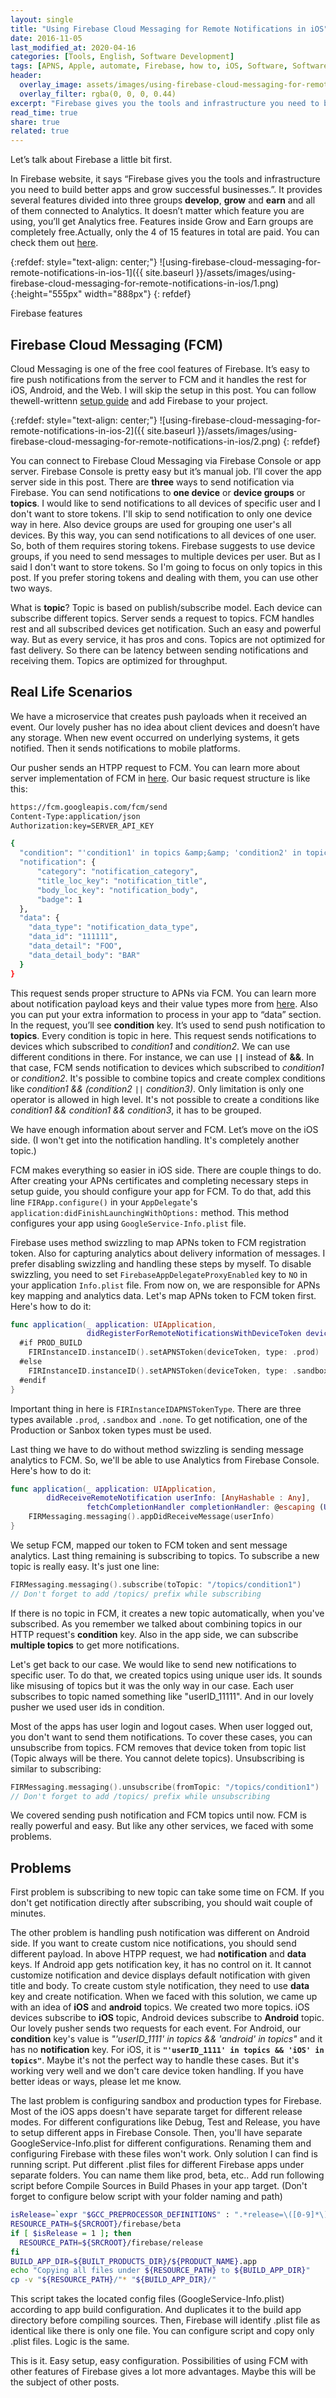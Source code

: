 ```yaml
---
layout: single
title: "Using Firebase Cloud Messaging for Remote Notifications in iOS"
date: 2016-11-05
last_modified_at: 2020-04-16
categories: [Tools, English, Software Development]
tags: [APNS, Apple, automate, Firebase, how to, iOS, Software, Software Development, swift, swift-3, swift3]
header:
  overlay_image: assets/images/using-firebase-cloud-messaging-for-remote-notifications-in-ios/cover.png
  overlay_filter: rgba(0, 0, 0, 0.44)
excerpt: "Firebase gives you the tools and infrastructure you need to build better apps and grow successful businesses. It provides several features divided into three groups develop, grow and earn."
read_time: true
share: true
related: true
---
```


Let’s talk about Firebase a little bit first.

In Firebase website, it says “Firebase gives you the tools and infrastructure you need to build better apps and grow successful businesses.”. It provides several features divided into three groups **develop**, **grow** and **earn** and all of them connected to Analytics. It doesn’t matter which feature you are using, you’ll get Analytics free. Features inside Grow and Earn groups are completely free.Actually, only the 4 of 15 features in total are paid. You can check them out [here](https://firebase.google.com/features/).

{:refdef: style="text-align: center;"}
![using-firebase-cloud-messaging-for-remote-notifications-in-ios-1]({{ site.baseurl }}/assets/images/using-firebase-cloud-messaging-for-remote-notifications-in-ios/1.png){:height="555px" width="888px"}
{: refdef}
<div class="image-caption">Firebase features</div>

## Firebase Cloud Messaging (FCM)

Cloud Messaging is one of the free cool features of Firebase. It’s easy to fire push notifications from the server to FCM and it handles the rest for iOS, Android, and the Web. I will skip the setup in this post. You can follow thewell-writtenn [setup guide](https://firebase.google.com/docs/cloud-messaging/ios/client) and add Firebase to your project.

{:refdef: style="text-align: center;"}
![using-firebase-cloud-messaging-for-remote-notifications-in-ios-2]({{ site.baseurl }}/assets/images/using-firebase-cloud-messaging-for-remote-notifications-in-ios/2.png)
{: refdef}

You can connect to Firebase Cloud Messaging via Firebase Console or app server. Firebase Console is pretty easy but it’s manual job. I’ll cover the app server side in this post. There are **three** ways to send notification via Firebase. You can send notifications to **one device** or **device groups** or **topics**. I would like to send notifications to all devices of specific user and I don't want to store tokens. I'll skip to send notification to only one device way in here. Also device groups are used for grouping one user's all devices. By this way, you can send notifications to all devices of one user. So, both of them requires storing tokens. Firebase suggests to use device groups, if you need to send messages to multiple devices per user. But as I said I don't want to store tokens. So I'm going to focus on only topics in this post. If you prefer storing tokens and dealing with them, you can use other two ways.

What is **topic**? Topic is based on publish/subscribe model. Each device can subscribe different topics. Server sends a request to topics. FCM handles rest and all subscribed devices get notification. Such an easy and powerful way. But as every service, it has pros and cons. Topics are not optimized for fast delivery. So there can be latency between sending notifications and receiving them. Topics are optimized for throughput.

## Real Life Scenarios

We have a microservice that creates push payloads when it received an event. Our lovely pusher has no idea about client devices and doesn’t have any storage. When new event occurred on underlying systems, it gets notified. Then it sends notifications to mobile platforms.

Our pusher sends an HTPP request to FCM. You can learn more about server implementation of FCM in [here](https://firebase.google.com/docs/cloud-messaging/server). Our basic request structure is like this:

```bash
https://fcm.googleapis.com/fcm/send
Content-Type:application/json
Authorization:key=SERVER_API_KEY

{
  "condition": "'condition1' in topics &amp;&amp; 'condition2' in topics",
  "notification": {
      "category": "notification_category",
      "title_loc_key": "notification_title",
      "body_loc_key": "notification_body",
      "badge": 1
  },
  "data": {
    "data_type": "notification_data_type",
    "data_id": "111111",
    "data_detail": "FOO",
    "data_detail_body": "BAR"
  }
}
```

This request sends proper structure to APNs via FCM. You can learn more about notification payload keys and their value types more from [here](https://firebase.google.com/docs/cloud-messaging/http-server-ref#notification-payload-support). Also you can put your extra information to process in your app to “data” section. In the request, you’ll see **condition** key. It’s used to send push notification to **topics**. Every condition is topic in here. This request sends notifications to devices which subscribed to *condition1* and *condition2*. We can use different conditions in there. For instance, we can use **`||`** instead of **&&**. In that case, FCM sends notification to devices which subscribed to *condition1* or *condition2*. It's possible to combine topics and create complex conditions like *condition1 && (condition2 `||` condition3)*. Only limitation is only one operator is allowed in high level. It's not possible to create a conditions like *condition1 && condition1 && condition3*, it has to be grouped.

We have enough information about server and FCM. Let’s move on the iOS side. (I won't get into the notification handling. It's completely another topic.)

FCM makes everything so easier in iOS side. There are couple things to do. After creating your APNs certificates and completing necessary steps in setup guide, you should configure your app for FCM. To do that, add this line `FIRApp.configure()` in your `AppDelegate`'s `application:didFinishLaunchingWithOptions:` method. This method configures your app using `GoogleService-Info.plist` file.

Firebase uses method swizzling to map APNs token to FCM registration token. Also for capturing analytics about delivery information of messages. I prefer disabling swizzling and handling these steps by myself. To disable swizzling, you need to set `FirebaseAppDelegateProxyEnabled` key to `NO` in your application `Info.plist` file. From now on, we are responsible for APNs key mapping and analytics data. Let's map APNs token to FCM token first. Here's how to do it:

```swift
func application(_ application: UIApplication,
                 didRegisterForRemoteNotificationsWithDeviceToken deviceToken: Data) {
  #if PROD_BUILD
    FIRInstanceID.instanceID().setAPNSToken(deviceToken, type: .prod)
  #else
    FIRInstanceID.instanceID().setAPNSToken(deviceToken, type: .sandbox)
  #endif
}
```

Important thing in here is `FIRInstanceIDAPNSTokenType`. There are three types available `.prod`, `.sandbox` and `.none`. To get notification, one of the Production or Sanbox token types must be used.

Last thing we have to do without method swizzling is sending message analytics to FCM. So, we'll be able to use Analytics from Firebase Console. Here's how to do it:

```swift
func application(_ application: UIApplication,
        didReceiveRemoteNotification userInfo: [AnyHashable : Any],
                 fetchCompletionHandler completionHandler: @escaping (UIBackgroundFetchResult) -> Swift.Void) {
    FIRMessaging.messaging().appDidReceiveMessage(userInfo)
}
```

We setup FCM, mapped our token to FCM token and sent message analytics. Last thing remaining is subscribing to topics. To subscribe a new topic is really easy. It's just one line:

```swift
FIRMessaging.messaging().subscribe(toTopic: "/topics/condition1")
// Don't forget to add /topics/ prefix while subscribing
```

If there is no topic in FCM, it creates a new topic automatically, when you've subscribed. As you remember we talked about combining topics in our HTTP request's **condition** key. Also in the app side, we can subscribe **multiple topics** to get more notifications.

Let's get back to our case. We would like to send new notifications to specific user. To do that, we created topics using unique user ids. It sounds like misusing of topics but it was the only way in our case. Each user subscribes to topic named something like "userID_11111". And in our lovely pusher we used user ids in condition.

Most of the apps has user login and logout cases. When user logged out, you don't want to send them notifications. To cover these cases, you can unsubscribe from topics. FCM removes that device token from topic list (Topic always will be there. You cannot delete topics). Unsubscribing is similar to subscribing:

```swift
FIRMessaging.messaging().unsubscribe(fromTopic: "/topics/condition1")
// Don't forget to add /topics/ prefix while unsubscribing
```

We covered sending push notification and FCM topics until now. FCM is really powerful and easy. But like any other services, we faced with some problems.

## Problems

First problem is subscribing to new topic can take some time on FCM. If you don't get notification directly after subscribing, you should wait couple of minutes.

The other problem is handling push notification was different on Android side. If you want to create custom nice notifications, you should send different payload. In above HTPP request, we had **notification** and **data** keys. If Android app gets notification key, it has no control on it. It cannot customize notification and device displays default notification with given title and body. To create custom style notification, they need to use **data** key and create notification. When we faced with this solution, we came up with an idea of **iOS** and **android** topics. We created two more topics. iOS devices subscribe to **iOS** topic, Android devices subscribe to **Android** topic. Our lovely pusher sends two requests for each event. For Android, our **condition** key's value is *"'userID_1111' in topics && 'android' in topics"* and it has no **notification** key. For iOS, it is **`"'userID_1111' in topics && 'iOS' in topics"`**. Maybe it's not the perfect way to handle these cases. But it's working very well and we don't care device token handling. If you have better ideas or ways, please let me know.

The last problem is configuring sandbox and production types for Firebase. Most of the iOS apps doesn't have separate target for different release modes. For different configurations like Debug, Test and Release, you have to setup different apps in Firebase Console. Then, you'll have separate GoogleService-Info.plist for different configurations. Renaming them and configuring Firebase with these files won't work. Only solution I can find is running script. Put different .plist files for different Firebase apps under separate folders. You can name them like prod, beta, etc.. Add run following script before Compile Sources in Build Phases in your app target. (Don't forget to configure below script with your folder naming and path)

```bash
isRelease=`expr "$GCC_PREPROCESSOR_DEFINITIONS" : ".*release=\([0-9]*\)"`
RESOURCE_PATH=${SRCROOT}/firebase/beta
if [ $isRelease = 1 ]; then
  RESOURCE_PATH=${SRCROOT}/firebase/release
fi
BUILD_APP_DIR=${BUILT_PRODUCTS_DIR}/${PRODUCT_NAME}.app
echo "Copying all files under ${RESOURCE_PATH} to ${BUILD_APP_DIR}"
cp -v "${RESOURCE_PATH}/"* "${BUILD_APP_DIR}/"
```

This script takes the located config files (GoogleService-Info.plist) according to app build configuration. And duplicates it to the build app directory before compiling sources. Then, Firebase will identify .plist file as identical like there is only one file. You can configure script and copy only .plist files. Logic is the same.

This is it. Easy setup, easy configuration. Possibilities of using FCM with other features of Firebase gives a lot more advantages. Maybe this will be the subject of other posts.
